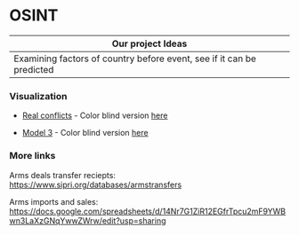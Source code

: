 # OSINT
|Our project Ideas | 
| ------------- | 
| Examining factors of country before event, see if it can be predicted | 

### Visualization
+ [Real conflicts](https://htmlpreview.github.io/?https://github.com/LennyHenrydoesGitHub/OSINT/blob/main/Visualization/html_maps/real_conflicts_map.html) - Color blind version [here](https://htmlpreview.github.io/?https://github.com/LennyHenrydoesGitHub/OSINT/blob/main/Visualization//html_maps/model3_map_colorblind.html)
  
+ [Model 3](https://htmlpreview.github.io/?https://github.com/LennyHenrydoesGitHub/OSINT/blob/main/Visualization//html_maps/model3_map.html) - Color blind version [here](https://htmlpreview.github.io/?https://github.com/LennyHenrydoesGitHub/OSINT/blob/main/Visualization//html_maps/real_map_colorblind.html)


### More links
Arms deals transfer reciepts:  https://www.sipri.org/databases/armstransfers
  
Arms imports and sales: https://docs.google.com/spreadsheets/d/14Nr7G1ZiR12EGfrTpcu2mF9YWBwn3LaXzGNqYwwZWrw/edit?usp=sharing

